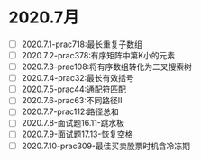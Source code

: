 # 2020.7月
- [ ] 2020.7.1-prac718:最长重复子数组
- [ ] 2020.7.2-prac378:有序矩阵中第K小的元素
- [ ] 2020.7.3-prac108:将有序数组转化为二叉搜索树
- [ ] 2020.7.4-prac32:最长有效括号
- [ ] 2020.7.5-prac44:通配符匹配
- [ ] 2020.7.6-prac63:不同路径II
- [ ] 2020.7.7-prac112:路径总和
- [ ] 2020.7.8-面试题16.11-跳水板
- [ ] 2020.7.9-面试题17.13-恢复空格
- [ ] 2020.7.10-prac309-最佳买卖股票时机含冷冻期